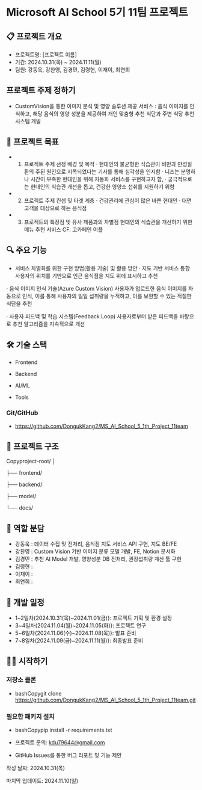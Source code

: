 # Microsoft AI School 5기 11팀 프로젝트
## 📋 프로젝트 개요

- 프로젝트명: [프로젝트 이름]
- 기간: 2024.10.31(목) ~ 2024.11.11(월) 
- 팀원: 강동욱, 강찬영, 김경민, 김령현, 이재이, 최연희

## 프로젝트 주제 정하기

- CustomVision을 통한 이미지 분석 및 영양 솔루션 제공 서비스
: 음식 이미지를 인식하고, 해당 음식의 영양 성분을 제공하여 
개인 맞춤형 추천 식단과 주변 식당 추천 시스템 개발 


## 🎯 프로젝트 목표
- 1. 프로젝트 주제 선정 배경 및 목적
· 현대인의 불균형한 식습관이 비만과 만성질환의 주된 원인으로 지목되었다는 기사를 통해 심각성을 인지함
· 니즈는 분명하나 시간이 부족한 현대인을 위해 자동화 서비스를 구현하고자 함,
· 궁극적으로는 현대인의 식습관 개선을 돕고, 건강한 영양소 섭취를 지원하기 위함

- 2. 프로젝트 주제 컨셉 및 타겟 계층
· 건강관리에 관심이 많은 바쁜 현대인
· 대면 고객을 대상으로 하는 음식점

- 3. 프로젝트의 특장점 및 유사 제품과의 차별점
현대인의 식습관을 개선하기 위한 메뉴 추천 서비스
CF. 고카페인 어플
## 🔍 주요 기능

- 서비스 차별화를 위한 구현 방법(활용 기술) 및 활용 방안
· 지도 기반 서비스 통합
사용자의 위치를 기반으로 인근 음식점을 지도 위에 표시하고 추천

· 음식 이미지 인식 기술(Azure Custom Vision)
사용자가 업로드한 음식 이미지를 자동으로 인식, 
이를 통해 사용자의 일일 섭취량을 누적하고, 이를 보완할 수 있는 적절한 식단을 추천

· 사용자 피드백 및 학습 시스템(Feedback Loop)
사용자로부터 받은 피드백을 바탕으로 추천 알고리즘을 지속적으로 개선

## 🛠 기술 스택
- Frontend



- Backend



- AI/ML



- Tools

### Git/GitHub
- https://github.com/DongukKang2/MS_AI_School_5_1th_Project_11team

## 📁 프로젝트 구조
Copyproject-root/
│

├── frontend/

├── backend/

├── model/

└── docs/


## 👥 역할 분담
- 강동욱 : 데이터 수집 및 전처리, 음식점 지도 서비스 API 구현, 지도 BE/FE
- 강찬영 : Custom Vision 기반 이미지 분류 모델 개발, FE, Notion 문서화
- 김경민 : 추천 AI Model 개발, 영양성분 DB 전처리, 권장섭취량 계산 툴 구현
- 김령현 : 
- 이재이 :
- 최연희 :

## 📅 개발 일정

- 1~2일차{2024.10.31(목)~2024.11.01(금)}: 프로젝트 기획 및 환경 설정
- 3~4일차{2024.11.04(월)~2024.11.05(화)}: 프로젝트 연구
- 5~6일차{2024.11.06(수)~2024.11.08(목)}: 발표 준비
- 7~8일차{2024.11.09(금)~2024.11.11(월)}: 최종발표 준비

## 🏃‍♂️ 시작하기

### 저장소 클론

- bashCopygit clone https://github.com/DongukKang2/MS_AI_School_5_1th_Project_11team.git

### 필요한 패키지 설치

- bashCopypip install -r requirements.txt


- 프로젝트 문의: kdu79644@gmail.com
- GitHub Issues를 통한 버그 리포트 및 기능 제안


작성 날짜: 2024.10.31(목)


마지막 업데이트: 2024.11.10(일)
